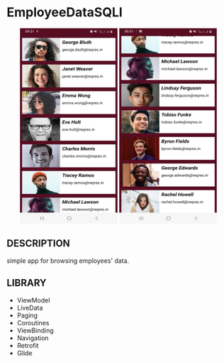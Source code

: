 # EmployeeDataSQLI

<div align="center">
  <img src="https://github.com/Pape-mobile/EmployeeDataSQLI/blob/master/images/image1.jpg" width="220" height="440">
   <img src="https://github.com/Pape-mobile/EmployeeDataSQLI/blob/master/images/image2.jpg" width="220" height="440">
</div>

## DESCRIPTION
simple app for browsing employees' data.
## LIBRARY
- ViewModel
- LiveData
- Paging
- Coroutines
- ViewBinding
- Navigation
- Retrofit
- Glide
